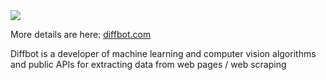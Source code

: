 <img src="http://upload.wikimedia.org/wikipedia/en/thumb/4/4a/Diffbot_logo.jpg/240px-Diffbot_logo.jpg" />

More details are here: [diffbot.com](http://diffbot.com/products/)

Diffbot is a developer of machine learning and computer vision algorithms and public APIs for extracting data from web pages / web scraping
